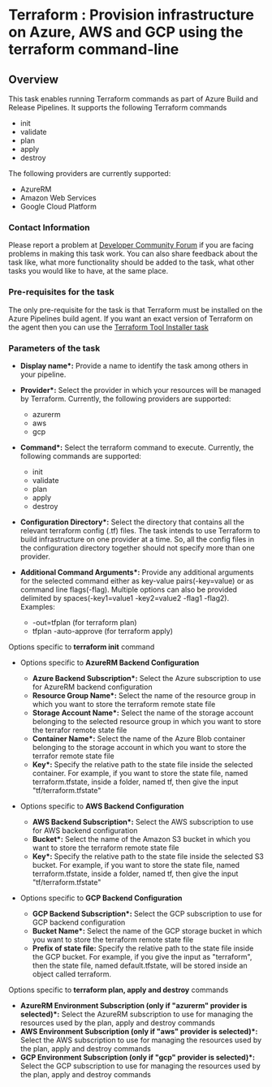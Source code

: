 # Terraform : Provision infrastructure on Azure, AWS and GCP using the terraform command-line


## Overview

This task enables running Terraform commands as part of Azure Build and Release Pipelines. It supports the following Terraform commands
- init
- validate
- plan
- apply
- destroy

The following providers are currently supported:
- AzureRM
- Amazon Web Services
- Google Cloud Platform


### Contact Information 
 
Please report a problem at [Developer Community Forum](https://developercommunity.visualstudio.com/spaces/21/index.html) if you are facing problems in making this task work.  You can also share feedback about the task like, what more functionality should be added to the task, what other tasks you would like to have, at the same place.


### Pre-requisites for the task

The only pre-requisite for the task is that Terraform must be installed on the Azure Pipelines build agent. If you want an exact version of Terraform on the agent then you can use the [Terraform Tool Installer task]()


### Parameters of the task

- **Display name\*:** Provide a name to identify the task among others in your pipeline.

- **Provider\*:** Select the provider in which your resources will be managed by Terraform. Currently, the following providers are supported:
	- azurerm
	- aws
	- gcp

- **Command\*:** Select the terraform command to execute. Currently, the following commands are supported: 
	- init
    - validate
    - plan
    - apply
    - destroy

- **Configuration Directory\*:** Select the directory that contains all the relevant terraform config (.tf) files. The task intends to use Terraform to build infrastructure on one provider at a time. So, all the config files in the configuration directory together should not specify more than one provider.

- **Additional Command Arguments\*:** Provide any additional arguments for the selected command either as key-value pairs(-key=value) or as command line flags(-flag). Multiple options can also be provided delimited by spaces(-key1=value1 -key2=value2 -flag1 -flag2).<br>Examples:<br>
	- -out=tfplan (for terraform plan)
	- tfplan -auto-approve (for terraform apply)

Options specific to **terraform init** command

- Options specific to **AzureRM Backend Configuration**
	- **Azure Backend Subscription\*:** Select the Azure subscription to use for AzureRM backend configuration
	- **Resource Group Name\*:** Select the name of the resource group in which you want to store the terraform remote state file
	- **Storage Account Name\*:** Select the name of the storage account belonging to the selected resource group in which you want to store the terrafor remote state file
	- **Container Name\*:** Select the name of the Azure Blob container belonging to the storage account in which you want to store the terrafor remote state file
	- **Key\*:** Specify the relative path to the state file inside the selected container. For example, if you want to store the state file, named terraform.tfstate, inside a folder, named tf, then give the input "tf/terraform.tfstate"

- Options specific to **AWS Backend Configuration**
	- **AWS Backend Subscription\*:** Select the AWS subscription to use for AWS backend configuration
	- **Bucket\*:** Select the name of the Amazon S3 bucket in which you want to store the terraform remote state file
	- **Key\*:** Specify the relative path to the state file inside the selected S3 bucket. For example, if you want to store the state file, named terraform.tfstate, inside a folder, named tf, then give the input "tf/terraform.tfstate"

- Options specific to **GCP Backend Configuration**
	- **GCP Backend Subscription\*:** Select the GCP subscription to use for GCP backend configuration
	- **Bucket Name\*:** Select the name of the GCP storage bucket in which you want to store the terraform remote state file
	- **Prefix of state file:** Specify the relative path to the state file inside the GCP bucket. For example, if you give the input as "terraform", then the state file, named default.tfstate, will be stored inside an object called terraform.

Options specific to **terraform plan, apply and destroy** commands

- **AzureRM Environment Subscription (only if "azurerm" provider is selected)\*:** Select the AzureRM subscription to use for managing the resources used by the plan, apply and destroy commands
- **AWS Environment Subscription (only if "aws" provider is selected)\*:** Select the AWS subscription to use for managing the resources used by the plan, apply and destroy commands
- **GCP Environment Subscription (only if "gcp" provider is selected)\*:** Select the GCP subscription to use for managing the resources used by the plan, apply and destroy commands
